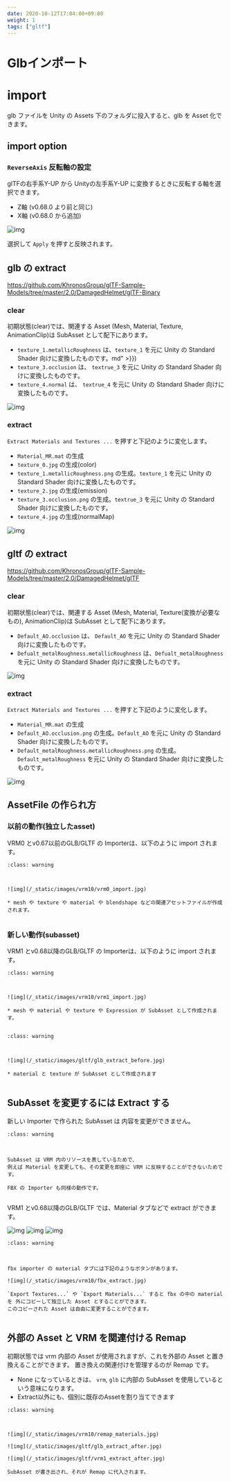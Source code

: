 ```yaml
---
date: 2020-10-12T17:04:00+09:00
weight: 1
tags: ["gltf"]
---
```


# Glbインポート

# import

glb ファイルを Unity の Assets 下のフォルダに投入すると、glb を Asset 化できます。

## import option
### `ReverseAxis` 反転軸の設定

glTFの右手系Y-UP から Unityの左手系Y-UP に変換するときに反転する軸を選択できます。

* Z軸 (v0.68.0 より前と同じ)
* X軸 (v0.68.0 から追加)

![img](/_static/images/unigltf/glb_axis.gif)

選択して `Apply` を押すと反映されます。

## glb の extract

https://github.com/KhronosGroup/glTF-Sample-Models/tree/master/2.0/DamagedHelmet/glTF-Binary

### clear

初期状態(clear)では、関連する Asset (Mesh, Material, Texture, AnimationClip)は SubAsset として配下にあります。

* `texture_1.metallicRoughness` は、`texture_1` を元に Unity の Standard Shader 向けに変換したものです。md" >}})
* `texture_3.occlusion` は、 `textrue_3` を元に Unity の Standard Shader 向けに変換したものです。
* `texture_4.normal` は、 `textrue_4` を元に Unity の Standard Shader 向けに変換したものです。

![img](/_static/images/unigltf/glb_clear.jpg)

### extract

`Extract Materials and Textures ...` を押すと下記のように変化します。

* `Material_MR.mat` の生成
* `texture_0.jpg` の生成(color)
* `texture_1.metallicRoughness.png` の生成。`texture_1` を元に Unity の Standard Shader 向けに変換したものです。
* `texture_2.jpg` の生成(emission)
* `texture_3.occlusion.png` の生成。`textrue_3` を元に Unity の Standard Shader 向けに変換したものです。
* `texture_4.jpg` の生成(normalMap)

![img](/_static/images/unigltf/glb_extract.jpg)

## gltf の extract

https://github.com/KhronosGroup/glTF-Sample-Models/tree/master/2.0/DamagedHelmet/glTF

### clear

初期状態(clear)では、関連する Asset (Mesh, Material, Texture(変換が必要なもの), AnimationClip)は SubAsset として配下にあります。

* `Default_AO.occlusion` は、 `Default_AO` を元に Unity の Standard Shader 向けに変換したものです。
* `Defualt_metalRoughness.metallicRoughness` は、`Defualt_metalRoughness` を元に Unity の Standard Shader 向けに変換したものです。

![img](/_static/images/unigltf/gltf_clear.jpg)

### extract

`Extract Materials and Textures ...` を押すと下記のように変化します。

* `Material_MR.mat` の生成
* `Default_AO.occlusion.png` の生成。`Default_AO` を元に Unity の Standard Shader 向けに変換したものです。
* `Default_metalRoughness.metallicRoughness.png` の生成。`Default_metalRoughness` を元に Unity の Standard Shader 向けに変換したものです。

![img](/_static/images/unigltf/gltf_extract.jpg)

## AssetFile の作られ方

### 以前の動作(独立したasset)

VRM0 とv0.67以前のGLB/GLTF の Importerは、以下のように import されます。

```{admonition} vrm0 の import
:class: warning



![img](/_static/images/vrm10/vrm0_import.jpg)

* mesh や texture や material や blendshape などの関連アセットファイルが作成されます。


```


### 新しい動作(subasset)

VRM1 とv0.68以降のGLB/GLTF の Importerは、以下のように import されます。

```{admonition} vrm1 の import
:class: warning



![img](/_static/images/vrm10/vrm1_import.jpg)

* mesh や material や texture や Expression が SubAsset として作成されます。


```


```{admonition} glb の import
:class: warning



![img](/_static/images/gltf/glb_extract_before.jpg)

* material と texture が SubAsset として作成されます


```


## SubAsset を変更するには Extract する

新しい Importer で作られた SubAsset は 内容を変更ができません。

```{admonition} subasset
:class: warning



SubAsset は VRM 内のリソースを表しているためで、
例えば Material を変更しても、その変更を即座に VRM に反映することができないためです。

FBX の Importer も同様の動作です。


```


VRM1 とv0.68以降のGLB/GLTF では、Material タブなどで extract ができます。

![img](/_static/images/vrm10/extract_material.jpg)
![img](/_static/images/vrm10/extract_vrm_empty.jpg)
![img](/_static/images/vrm10/extract_vrm.jpg)

```{admonition} fbx の extract
:class: warning



fbx importer の material タブには下記のようなボタンがあります。

![img](/_static/images/vrm10/fbx_extract.jpg)

`Export Textures...` や `Export Materials...` すると fbx の中の material を 外にコピーして独立した Asset とすることができます。
このコピーされた Asset は自由に変更することができます。


```


## 外部の Asset と VRM を関連付ける Remap

初期状態では vrm 内部の Asset が使用されますが、これを外部の Asset と置き換えることができます。
置き換えの関連付けを管理するのが Remap です。

* None になっているときは、 `vrm`, `glb` に内部の SubAsset を使用しているという意味になります。
* Extract以外にも、個別に既存のAssetを割り当てできます

```{admonition} extract 後
:class: warning



![img](/_static/images/vrm10/remap_materials.jpg)

![img](/_static/images/gltf/glb_extract_after.jpg)

![img](/_static/images/gltf/vrm1_extract_after.jpg)

SubAsset が書き出され、それが Remap に代入されます。


```

